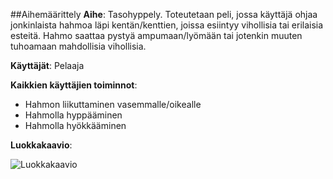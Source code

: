 ##Aihemäärittely
**Aihe**: Tasohyppely. Toteutetaan peli, jossa käyttäjä ohjaa jonkinlaista hahmoa läpi kentän/kenttien, joissa esiintyy vihollisia tai erilaisia esteitä. Hahmo saattaa pystyä ampumaan/lyömään tai jotenkin muuten tuhoamaan mahdollisia vihollisia.

**Käyttäjät**: Pelaaja

**Kaikkien käyttäjien toiminnot**: 
- Hahmon liikuttaminen vasemmalle/oikealle
- Hahmolla hyppääminen
- Hahmolla hyökkääminen


**Luokkakaavio**:

![Luokkakaavio](https://yuml.me/4ae4dd4b)
